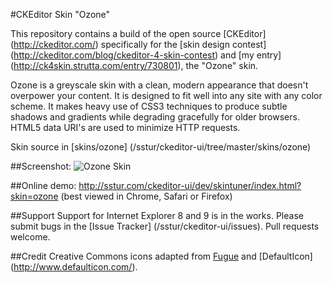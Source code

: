 #CKEditor Skin "Ozone"

This repository contains a build of the open source [CKEditor] (http://ckeditor.com/) specifically for the
[skin design contest] (http://ckeditor.com/blog/ckeditor-4-skin-contest) and [my entry]
(http://ck4skin.strutta.com/entry/730801), the "Ozone" skin.

Ozone is a greyscale skin with a clean, modern appearance that doesn't overpower your content. It
is designed to fit well into any site with any color scheme. It makes heavy use of CSS3 techniques
to produce subtle shadows and gradients while degrading gracefully for older browsers. HTML5 data
URI's are used to minimize HTTP requests.

Skin source in [skins/ozone] (/sstur/ckeditor-ui/tree/master/skins/ozone)

##Screenshot:
![Ozone Skin](http://sstur.com/ckeditor-ui/skins/ozone/screenshot.png)

##Online demo:
http://sstur.com/ckeditor-ui/dev/skintuner/index.html?skin=ozone
(best viewed in Chrome, Safari or Firefox)

##Support
Support for Internet Explorer 8 and 9 is in the works. Please submit bugs in the [Issue Tracker]
(/sstur/ckeditor-ui/issues). Pull requests welcome.

##Credit
Creative Commons icons adapted from [Fugue](http://p.yusukekamiyamane.com/) and [DefaultIcon]
(http://www.defaulticon.com/).
